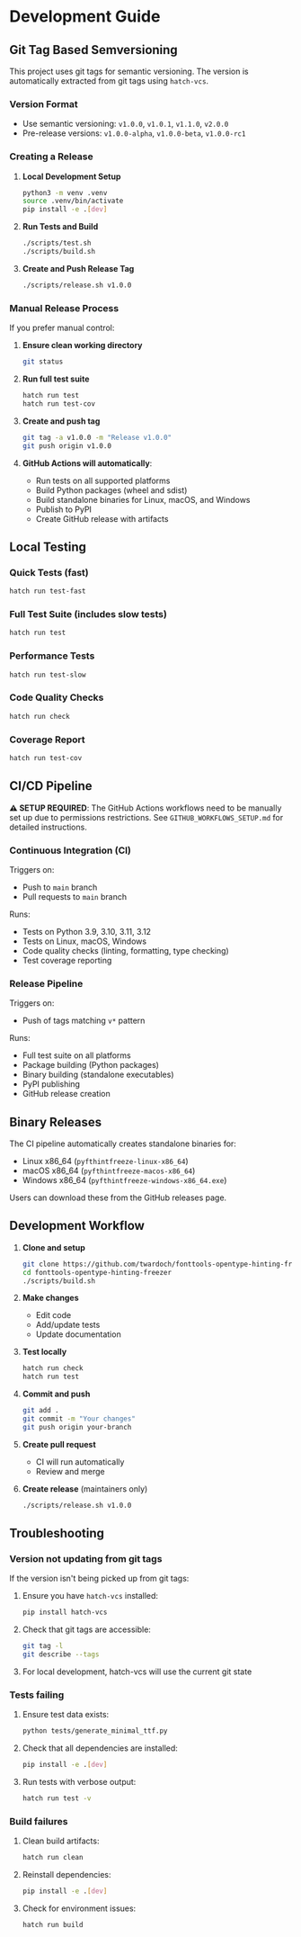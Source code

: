 # Development Guide

## Git Tag Based Semversioning

This project uses git tags for semantic versioning. The version is automatically extracted from git tags using `hatch-vcs`.

### Version Format

- Use semantic versioning: `v1.0.0`, `v1.0.1`, `v1.1.0`, `v2.0.0`
- Pre-release versions: `v1.0.0-alpha`, `v1.0.0-beta`, `v1.0.0-rc1`

### Creating a Release

1. **Local Development Setup**
   ```bash
   python3 -m venv .venv
   source .venv/bin/activate
   pip install -e .[dev]
   ```

2. **Run Tests and Build**
   ```bash
   ./scripts/test.sh
   ./scripts/build.sh
   ```

3. **Create and Push Release Tag**
   ```bash
   ./scripts/release.sh v1.0.0
   ```

### Manual Release Process

If you prefer manual control:

1. **Ensure clean working directory**
   ```bash
   git status
   ```

2. **Run full test suite**
   ```bash
   hatch run test
   hatch run test-cov
   ```

3. **Create and push tag**
   ```bash
   git tag -a v1.0.0 -m "Release v1.0.0"
   git push origin v1.0.0
   ```

4. **GitHub Actions will automatically**:
   - Run tests on all supported platforms
   - Build Python packages (wheel and sdist)
   - Build standalone binaries for Linux, macOS, and Windows
   - Publish to PyPI
   - Create GitHub release with artifacts

## Local Testing

### Quick Tests (fast)
```bash
hatch run test-fast
```

### Full Test Suite (includes slow tests)
```bash
hatch run test
```

### Performance Tests
```bash
hatch run test-slow
```

### Code Quality Checks
```bash
hatch run check
```

### Coverage Report
```bash
hatch run test-cov
```

## CI/CD Pipeline

**⚠️ SETUP REQUIRED**: The GitHub Actions workflows need to be manually set up due to permissions restrictions. See `GITHUB_WORKFLOWS_SETUP.md` for detailed instructions.

### Continuous Integration (CI)

Triggers on:
- Push to `main` branch
- Pull requests to `main` branch

Runs:
- Tests on Python 3.9, 3.10, 3.11, 3.12
- Tests on Linux, macOS, Windows
- Code quality checks (linting, formatting, type checking)
- Test coverage reporting

### Release Pipeline

Triggers on:
- Push of tags matching `v*` pattern

Runs:
- Full test suite on all platforms
- Package building (Python packages)
- Binary building (standalone executables)
- PyPI publishing
- GitHub release creation

## Binary Releases

The CI pipeline automatically creates standalone binaries for:
- Linux x86_64 (`pyfthintfreeze-linux-x86_64`)
- macOS x86_64 (`pyfthintfreeze-macos-x86_64`)
- Windows x86_64 (`pyfthintfreeze-windows-x86_64.exe`)

Users can download these from the GitHub releases page.

## Development Workflow

1. **Clone and setup**
   ```bash
   git clone https://github.com/twardoch/fonttools-opentype-hinting-freezer.git
   cd fonttools-opentype-hinting-freezer
   ./scripts/build.sh
   ```

2. **Make changes**
   - Edit code
   - Add/update tests
   - Update documentation

3. **Test locally**
   ```bash
   hatch run check
   hatch run test
   ```

4. **Commit and push**
   ```bash
   git add .
   git commit -m "Your changes"
   git push origin your-branch
   ```

5. **Create pull request**
   - CI will run automatically
   - Review and merge

6. **Create release** (maintainers only)
   ```bash
   ./scripts/release.sh v1.0.0
   ```

## Troubleshooting

### Version not updating from git tags

If the version isn't being picked up from git tags:

1. Ensure you have `hatch-vcs` installed:
   ```bash
   pip install hatch-vcs
   ```

2. Check that git tags are accessible:
   ```bash
   git tag -l
   git describe --tags
   ```

3. For local development, hatch-vcs will use the current git state

### Tests failing

1. Ensure test data exists:
   ```bash
   python tests/generate_minimal_ttf.py
   ```

2. Check that all dependencies are installed:
   ```bash
   pip install -e .[dev]
   ```

3. Run tests with verbose output:
   ```bash
   hatch run test -v
   ```

### Build failures

1. Clean build artifacts:
   ```bash
   hatch run clean
   ```

2. Reinstall dependencies:
   ```bash
   pip install -e .[dev]
   ```

3. Check for environment issues:
   ```bash
   hatch run build
   ```